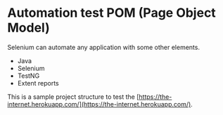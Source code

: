 # Automation test POM (Page Object Model)
Selenium can automate any application with some other elements. 
- Java
- Selenium
- TestNG
- Extent reports

This is a sample project structure to test the [https://the-internet.herokuapp.com/](https://the-internet.herokuapp.com/). 
